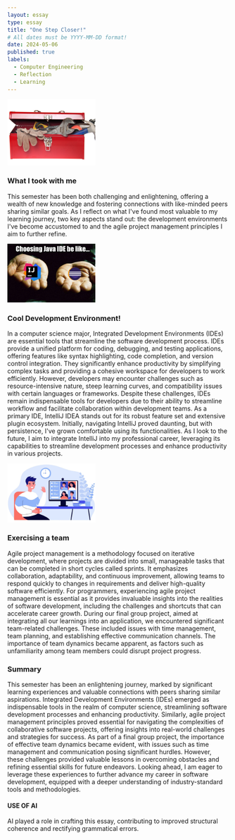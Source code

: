 ```yaml
---
layout: essay
type: essay
title: "One Step Closer!"
# All dates must be YYYY-MM-DD format!
date: 2024-05-06
published: true
labels:
  - Computer Engineering
  - Reflection
  - Learning
---
```

<img width="200px"
class="rounded mx-auto d-block"
src="../img/onestepcloser/toolbox.jpeg" >
### What I took with me
This semester has been both challenging and enlightening, offering a wealth of new knowledge and fostering connections with like-minded peers sharing similar goals. As I reflect on what I've found most valuable to my learning journey, two key aspects stand out: the development environments I've become accustomed to and the agile project management principles I aim to further refine.

<img width="200px"
class="rounded mx-auto d-block"
src="../img/onestepcloser/ides.png" >

### Cool Development Environment!
In a computer science major, Integrated Development Environments (IDEs) are essential tools that streamline the software development process. IDEs provide a unified platform for coding, debugging, and testing applications, offering features like syntax highlighting, code completion, and version control integration. They significantly enhance productivity by simplifying complex tasks and providing a cohesive workspace for developers to work efficiently. However, developers may encounter challenges such as resource-intensive nature, steep learning curves, and compatibility issues with certain languages or frameworks. Despite these challenges, IDEs remain indispensable tools for developers due to their ability to streamline workflow and facilitate collaboration within development teams. As a primary IDE, IntelliJ IDEA stands out for its robust feature set and extensive plugin ecosystem. Initially, navigating IntelliJ proved daunting, but with persistence, I've grown comfortable using its functionalities. As I look to the future, I aim to integrate IntelliJ into my professional career, leveraging its capabilities to streamline development processes and enhance productivity in various projects.

<img width="200px"
class="rounded mx-auto d-block"
src="../img/onestepcloser/team.jpeg" >

### Exercising a team

Agile project management is a methodology focused on iterative development, where projects are divided into small, manageable tasks that can be completed in short cycles called sprints. It emphasizes collaboration, adaptability, and continuous improvement, allowing teams to respond quickly to changes in requirements and deliver high-quality software efficiently. For programmers, experiencing agile project management is essential as it provides invaluable insights into the realities of software development, including the challenges and shortcuts that can accelerate career growth. During our final group project, aimed at integrating all our learnings into an application, we encountered significant team-related challenges. These included issues with time management, team planning, and establishing effective communication channels. The importance of team dynamics became apparent, as factors such as unfamiliarity among team members could disrupt project progress.

### Summary

This semester has been an enlightening journey, marked by significant learning experiences and valuable connections with peers sharing similar aspirations. Integrated Development Environments (IDEs) emerged as indispensable tools in the realm of computer science, streamlining software development processes and enhancing productivity. Similarly, agile project management principles proved essential for navigating the complexities of collaborative software projects, offering insights into real-world challenges and strategies for success. As part of a final group project, the importance of effective team dynamics became evident, with issues such as time management and communication posing significant hurdles. However, these challenges provided valuable lessons in overcoming obstacles and refining essential skills for future endeavors. Looking ahead, I am eager to leverage these experiences to further advance my career in software development, equipped with a deeper understanding of industry-standard tools and methodologies.

#### USE OF AI
AI played a role in crafting this essay, contributing to improved structural coherence and rectifying grammatical errors.